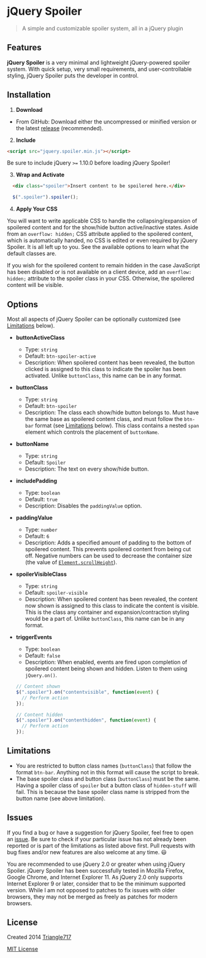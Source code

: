 # jQuery Spoiler #
> A simple and customizable spoiler system, all in a jQuery plugin

## Features ##
**jQuery Spoiler** is a very minimal and lightweight jQuery-powered spoiler system. With quick setup, very small requirements, and user-controllable styling, jQuery Spoiler puts the developer in control.

## Installation ##
1. **Download**
  * From GitHub:
  Download either the uncompressed or minified version or the latest [release](https://github.com/le717/jquery-spoiler/releases) (recommended).

2. **Include**
  ```html
  <script src="jquery.spoiler.min.js"></script>
  ```
  Be sure to include jQuery `>=` 1.10.0 before loading jQuery Spoiler!

3. **Wrap and Activate**
  ```html
    <div class="spoiler">Insert content to be spoilered here.</div>
  ```
  ```js
    $(".spoiler").spoiler();
  ```

4. **Apply Your CSS**

  You will want to write applicable CSS to handle the collapsing/expansion of spoilered content and for the show/hide button active/inactive states. Aside from an `overflow: hidden;` CSS attribute applied to the spoilered content, which is automatically handed, no CSS is edited or even required by jQuery Spoiler. It is all left up to you. See the available options to learn what the default classes are.

  If you wish for the spoilered content to remain hidden in the case JavaScript has been disabled or is not available on a client device, add an `overflow: hidden;` attribute to the spoiler class in your CSS. Otherwise, the spoilered content will be visible.

## Options ##
Most all aspects of jQuery Spoiler can be optionally customized (see [Limitations](#limitations) below).

* **buttonActiveClass**
  * Type: `string`
  * Default: `btn-spoiler-active`
  * Description: When spoilered content has been revealed, the button clicked is assigned to this class to indicate the spoiler has been activated. Unlike `buttonClass`, this name can be in any format.

* **buttonClass**
  * Type: `string`
  * Default: `btn-spoiler`
  * Description: The class each show/hide button belongs to. Must have the same base as spoilered content class, and must follow the `btn-bar` format (see [Limitations](#limitations) below). This class contains a nested `span` element which controls the placement of `buttonName`.

* **buttonName**
  * Type: `string`
  * Default: `Spoiler`
  * Description: The text on every show/hide button.

* **includePadding**
  * Type: `boolean`
  * Default: `true`
  * Description: Disables the `paddingValue` option.

* **paddingValue**
  * Type: `number`
  * Default: `6`
  * Description: Adds a specified amount of padding to the bottom of spoilered content. This prevents spoilered content from being cut off. Negative numbers can be used to decrease the container size (the value of [`Element.scrollHeight`](https://developer.mozilla.org/en-US/docs/Web/API/Element.scrollHeight)).

* **spoilerVisibleClass**
  * Type: `string`
  * Default: `spoiler-visible`
  * Description: When spoilered content has been revealed, the content now shown is assigned to this class to indicate the content is visible. This is the class any container and expansion/contraction styling would be a part of. Unlike `buttonClass`, this name can be in any format.

* **triggerEvents**
  * Type: `boolean`
  * Default: `false`
  * Description: When enabled, events are fired upon completion of spoilered content being shown and hidden. Listen to them using `jQuery.on()`.
  ```js
  // Content shown
  $(".spoiler").on("contentvisible", function(event) {
    // Perform action
  });

  // Content hidden
  $(".spoiler").on("contenthidden", function(event) {
    // Perform action
  });
  ```

## Limitations ##
* You are restricted to button class names (`buttonClass`) that follow the format `btn-bar`. Anything not in this format will cause the script to break.
* The base spoiler class and button class (`buttonClass`) must be the same. Having a spoiler class of `spoiler` but a button class of `hidden-stuff` will fail.
This is because the base spoiler class name is stripped from the button name (see above limitation).

## Issues ##
If you find a bug or have a suggestion for jQuery Spoiler, feel free to open an [issue](https://github.com/le717/jquery-spoiler/issues). Be sure to check if your particular issue has not already been reported or is part of the limitations as listed above first. Pull requests with bug fixes and/or new features are also welcome at any time. :smiley:

You are recommended to use jQuery 2.0 or greater when using jQuery Spoiler. jQuery Spoiler has been successfully tested in Mozilla Firefox, Google Chrome, and Internet Explorer 11. As jQuery 2.0 only supports Internet Explorer 9 or later, consider that to be the minimum supported version. While I am not opposed to patches to fix issues with older browsers, they may not be merged as freely as patches for modern browsers.

## License ##
Created 2014 [Triangle717](http://Triangle717.WordPress.com)

[MIT License](LICENSE)
